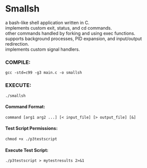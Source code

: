 # Smallsh

a bash-like shell application written in C.  
implements custom exit, status, and cd commands.  
other commands handled by forking and using exec functions.  
supports background processes, PID expansion, and input/output redirection.  
implements custom signal handlers.  

### COMPILE:
```
gcc -std=c99 -g3 main.c -o smallsh  
```
### EXECUTE:
```
./smallsh  
```

#### Command Format:
```
command [arg1 arg2 ...] [< input_file] [> output_file] [&]  
```

#### Test Script Permissions:
```
chmod +x ./p3testscript  
```

#### Execute Test Script:
```
./p3testscript > mytestresults 2>&1  
```
